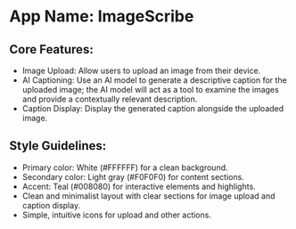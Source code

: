 # **App Name**: ImageScribe

## Core Features:

- Image Upload: Allow users to upload an image from their device.
- AI Captioning: Use an AI model to generate a descriptive caption for the uploaded image; the AI model will act as a tool to examine the images and provide a contextually relevant description.
- Caption Display: Display the generated caption alongside the uploaded image.

## Style Guidelines:

- Primary color: White (#FFFFFF) for a clean background.
- Secondary color: Light gray (#F0F0F0) for content sections.
- Accent: Teal (#008080) for interactive elements and highlights.
- Clean and minimalist layout with clear sections for image upload and caption display.
- Simple, intuitive icons for upload and other actions.